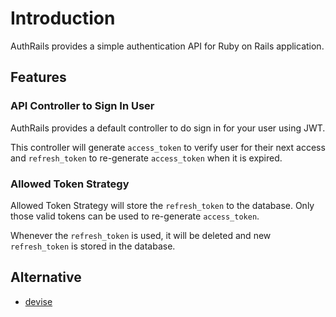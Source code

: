 # Introduction

AuthRails provides a simple authentication API for Ruby on Rails application.

## Features

### API Controller to Sign In User

AuthRails provides a default controller to do sign in for your user using JWT.

This controller will generate `access_token` to verify user for their next access and `refresh_token` to re-generate `access_token` when it is expired.

### Allowed Token Strategy

Allowed Token Strategy will store the `refresh_token` to the database. Only those valid tokens can be used to re-generate `access_token`.

Whenever the `refresh_token` is used, it will be deleted and new `refresh_token` is stored in the database.

## Alternative

- [devise](https://github.com/heartcombo/devise)
